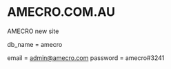 # AMECRO.COM.AU
AMECRO new site

<!-- AMECRO DATABASE  -->
db_name = amecro
<!-- admin credentials -->
email = admin@amecro.com
password = amecro#3241